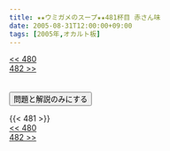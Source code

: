 ```yaml
---
title: ★★ウミガメのスープ★★481杯目 赤さん味
date: 2005-08-31T12:00:00+09:00
tags: [2005年,オカルト板]
---
```

<div class="th_left"><a href="../480"><< 480</a></div>
<div class="th_right"><a href="../482">482 >></a></div>
<br><br>
<script src="../../js/cupsoup.js"></script>
<form>
<input type="button" value="問題と解説のみにする" onClick="toggleCupsoup()">
</form>
{{< 481 >}}
<div class="th_left"><a href="../480"><< 480</a></div>
<div class="th_right"><a href="../482">482 >></a></div>